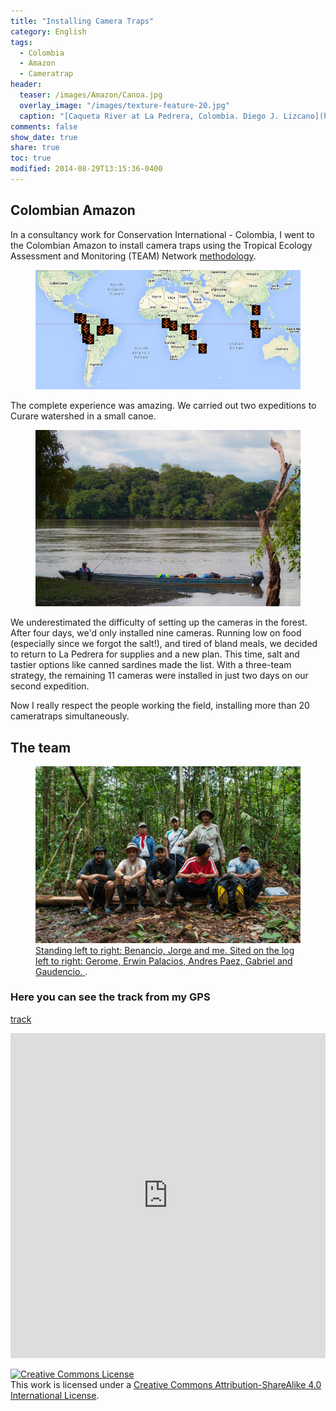```yaml
---
title: "Installing Camera Traps"
category: English
tags:
  - Colombia
  - Amazon
  - Cameratrap
header:
  teaser: /images/Amazon/Canoa.jpg
  overlay_image: "/images/texture-feature-20.jpg"
  caption: "[Caqueta River at La Pedrera, Colombia. Diego J. Lizcano](http://500px.com/dlizcano)"
comments: false
show_date: true
share: true
toc: true
modified: 2014-08-29T13:15:36-0400
---
```


## Colombian Amazon
In a consultancy work for Conservation International - Colombia, I went to the Colombian Amazon to install camera traps using the Tropical Ecology Assessment and Monitoring (TEAM) Network
[methodology](https://www.wildlifeinsights.org/team-network).

<figure>
  <a href="/images/Amazon/team_network.png"><img src="/images/Amazon/team_network.png"></a>
</figure>


The complete experience was amazing. We carried out two expeditions to Curare watershed in a small canoe. 

<figure>
  <a href="/images/Amazon/Canoa.jpg"><img src="/images/Amazon/Canoa.jpg"></a>
</figure>

We underestimated the difficulty of setting up the cameras in the forest. After four days, we'd only installed nine cameras. Running low on food (especially since we forgot the salt!), and tired of bland meals, we decided to return to La Pedrera for supplies and a new plan. This time, salt and tastier options like canned sardines made the list. With a three-team strategy, the remaining 11 cameras were installed in just two days on our second expedition. 

Now I really respect the people working the field, installing more than 20 cameratraps simultaneously. 

## The team
<figure>
  <a href="/images/Amazon/Curare_people.gif"><img src="/images/Amazon/Curare_people.gif"></a>
  <figcaption><a href="https://www.flickr.com/photos/diegolizcano/sets/72157646591226468/" title="More pictures on Flickr">Standing left to right: Benancio, Jorge and me. Sited on the log left to right: Gerome, Erwin Palacios, Andres Paez, Gabriel and Gaudencio.
</a>.</figcaption>

</figure>


### Here you can see the track from my GPS

[track](http://dlizcano.cartodb.com/viz/43d1af28-2fb2-11e4-8067-0e73339ffa50/embed_map)

<iframe width='100%' height='520' frameborder='0' src='http://dlizcano.cartodb.com/viz/43d1af28-2fb2-11e4-8067-0e73339ffa50/embed_map' allowfullscreen webkitallowfullscreen mozallowfullscreen oallowfullscreen msallowfullscreen></iframe>



<a rel="license" href="http://creativecommons.org/licenses/by-sa/4.0/"><img alt="Creative Commons License" style="border-width:0" src="http://i.creativecommons.org/l/by-sa/4.0/88x31.png" /></a><br />This work is licensed under a <a rel="license" href="http://creativecommons.org/licenses/by-sa/4.0/">Creative Commons Attribution-ShareAlike 4.0 International License</a>.